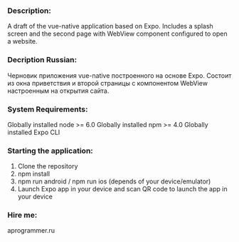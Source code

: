 ### Description:
A draft of the vue-native application based on Expo. 
Includes a splash screen and the second page with WebView component configured to open a website.

### Decription Russian:
Черновик приложения vue-native построенного на основе Expo. 
Состоит из окна приветствия и второй страницы с компонентом WebView настроенным на открытия сайта.

### System Requirements:
Globally installed node >= 6.0
Globally installed npm >= 4.0
Globally installed Expo CLI

### Starting the application:
1. Clone the repository
2. npm install
3. npm run android / npm run ios (depends of your device/emulator)
4. Launch Expo app in your device and scan QR code to launch the app in your device

### Hire me:
aprogrammer.ru
